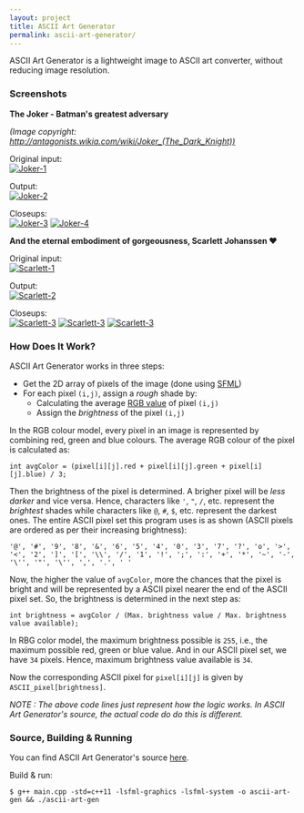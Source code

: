 ```yaml
---
layout: project
title: ASCII Art Generator
permalink: ascii-art-generator/
---
```


ASCII Art Generator is a lightweight image to ASCII art converter, without reducing image resolution.
<br>

### Screenshots

**The Joker - Batman's greatest adversary**

*(Image copyright: http://antagonists.wikia.com/wiki/Joker_(The_Dark_Knight))*

Original input: <br>
[![Joker-1]({{site.url}}/resources/images/joker-dark-knight.jpg "Original image")]({{site.url}}/resources/images/joker-dark-knight.jpg)

Output: <br>
[![Joker-2]({{site.url}}/resources/images/joker-dark-knight-ascii-art.jpg "Output")]({{site.url}}/resources/images/joker-dark-knight-ascii-art.jpg)

Closeups: <br>
[![Joker-3]({{site.url}}/resources/images/joker-dark-knight-closeup-I.jpg "Output")]({{site.url}}/resources/images/joker-dark-knight-closeup-I.jpg)
[![Joker-4]({{site.url}}/resources/images/joker-dark-knight-closeup-II.jpg "Output")]({{site.url}}/resources/images/joker-dark-knight-closeup-II.jpg)
<br>

**And the eternal embodiment of gorgeousness, Scarlett Johanssen :heart:**

Original input: <br>
[![Scarlett-1]({{site.url}}/resources/images/scarlett-johansson.jpg "Output")]({{site.baseurl}}/images/scarlett-johansson.jpg)

Output: <br>
[![Scarlett-2]({{site.url}}/resources/images/scarlett-johansson-ascii-art.jpg "Output")]({{site.url}}/resources/images/scarlett-johansson-ascii-art.jpg)

Closeups: <br>
[![Scarlett-3]({{site.url}}/resources/images/scarlett-johansson-closeup-I.jpg "Output")]({{site.url}}/resources/images/scarlett-johansson-closeup-I.jpg)
[![Scarlett-3]({{site.url}}/resources/images/scarlett-johansson-closeup-II.jpg "Output")]({{site.url}}/resources/images/scarlett-johansson-closeup-II.jpg)
[![Scarlett-3]({{site.url}}/resources/images/scarlett-johansson-closeup-III.jpg "Output")]({{site.url}}/resources/images/scarlett-johansson-closeup-III.jpg)
<br>

### How Does It Work?

ASCII Art Generator works in three steps:
 * Get the 2D array of pixels of the image (done using [SFML](http://sfml-dev.org))
 * For each pixel `(i,j)`, assign a _rough_ shade by:
   * Calculating the average [RGB value](https://en.wikipedia.org/wiki/RGB_color_model) of pixel `(i,j)`
   * Assign the _brightness_ of the pixel `(i,j)`
   
In the RGB colour model, every pixel in an image is represented by combining red,
green and blue colours. The average RGB colour of the pixel is calculated as:

`int avgColor = (pixel[i][j].red + pixel[i][j].green +
pixel[i][j].blue) / 3;`

Then the brightness of the pixel is determined. A brigher pixel will be _less darker_ and
vice versa. Hence, characters like `'`, `"`, `/`, etc. represent the _brightest_ shades
while characters like `@`, `#`, `$`, etc. represent the darkest ones. The entire ASCII
pixel set this program uses is as shown (ASCII pixels are ordered as per their increasing
brightness):

`'@', '#', '9', '8', '&', '6', '5', '4', '0', '3', '7', '?', 'o', '>', '<', '2', ']', '[', '\\', '/', '1', '!', ';', ':', '+', '*', '~', '-', '\'', '"', '\'', ',', '.', ' '`

Now, the higher the value of `avgColor`, more the chances that the pixel is bright and
will be represented by a ASCII pixel nearer the end of the ASCII pixel set. So, the brightness is
determined in the next step as:

`int brightness = avgColor / (Max. brightness value / Max. brightness value available);`

In RBG color model, the maximum brightness possible is `255`, i.e., the maximum possible red,
green or blue value. And in our ASCII pixel set, we have `34` pixels. Hence, maximum
brightness value available is `34`.

Now the corresponding ASCII pixel for `pixel[i][j]` is given by `ASCII_pixel[brightness]`.

_NOTE : The above code lines just represent how the logic works. In ASCII Art Generator's
source, the actual code do do this is different._
<br>

### Source, Building & Running

You can find ASCII Art Generator's source [here](https://github.com/TheIllusionistMirage/ASCII-Art-Generator).

Build & run:
```
$ g++ main.cpp -std=c++11 -lsfml-graphics -lsfml-system -o ascii-art-gen && ./ascii-art-gen
```
